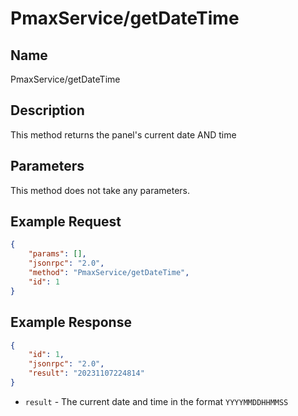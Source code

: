 # PmaxService/getDateTime

## Name
PmaxService/getDateTime

## Description
This method returns the panel's current date AND time

## Parameters
This method does not take any parameters.

## Example Request
```json
{
    "params": [],
    "jsonrpc": "2.0",
    "method": "PmaxService/getDateTime",
    "id": 1
}
```

## Example Response
```json
{
    "id": 1,
    "jsonrpc": "2.0",
    "result": "20231107224814"
}
```
- `result` - The current date and time in the format `YYYYMMDDHHMMSS`